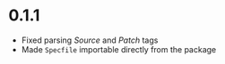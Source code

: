 # 0.1.1

- Fixed parsing _Source_ and _Patch_ tags
- Made `Specfile` importable directly from the package
